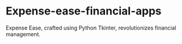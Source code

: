 # Expense-ease-financial-apps
Expense Ease, crafted using Python Tkinter, revolutionizes financial management.

